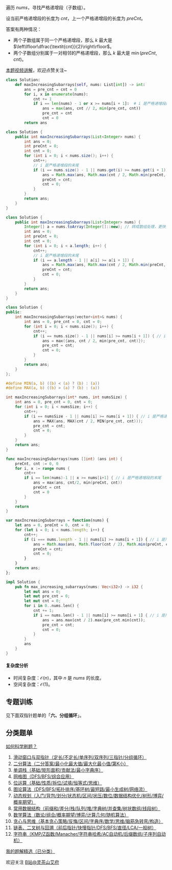 遍历 $\textit{nums}$，寻找严格递增段（子数组）。

设当前严格递增段的长度为 $\textit{cnt}$，上一个严格递增段的长度为 $\textit{preCnt}$。

答案有两种情况：

- 两个子数组属于同一个严格递增段，那么 $k$ 最大是 $\left\lfloor\dfrac{\textit{cnt}}{2}\right\rfloor$。
- 两个子数组分别属于一对相邻的严格递增段，那么 $k$ 最大是 $\min(\textit{preCnt}, \textit{cnt})$。

[本题视频讲解](https://www.bilibili.com/video/BV1JVmBYvEnD/)，欢迎点赞关注~

```py [sol-Python3]
class Solution:
    def maxIncreasingSubarrays(self, nums: List[int]) -> int:
        ans = pre_cnt = cnt = 0
        for i, x in enumerate(nums):
            cnt += 1
            if i == len(nums) - 1 or x >= nums[i + 1]:  # i 是严格递增段的末尾
                ans = max(ans, cnt // 2, min(pre_cnt, cnt))
                pre_cnt = cnt
                cnt = 0
        return ans
```

```java [sol-Java]
class Solution {
    public int maxIncreasingSubarrays(List<Integer> nums) {
        int ans = 0;
        int preCnt = 0;
        int cnt = 0;
        for (int i = 0; i < nums.size(); i++) {
            cnt++;
            // i 是严格递增段的末尾
            if (i == nums.size() - 1 || nums.get(i) >= nums.get(i + 1)) {
                ans = Math.max(ans, Math.max(cnt / 2, Math.min(preCnt, cnt)));
                preCnt = cnt;
                cnt = 0;
            }
        }
        return ans;
    }
}
```

```java [sol-Java 写法二]
class Solution {
    public int maxIncreasingSubarrays(List<Integer> nums) {
        Integer[] a = nums.toArray(Integer[]::new); // 转成数组处理，更快
        int ans = 0;
        int preCnt = 0;
        int cnt = 0;
        for (int i = 0; i < a.length; i++) {
            cnt++;
            // i 是严格递增段的末尾
            if (i == a.length - 1 || a[i] >= a[i + 1]) {
                ans = Math.max(ans, Math.max(cnt / 2, Math.min(preCnt, cnt)));
                preCnt = cnt;
                cnt = 0;
            }
        }
        return ans;
    }
}
```

```cpp [sol-C++]
class Solution {
public:
    int maxIncreasingSubarrays(vector<int>& nums) {
        int ans = 0, pre_cnt = 0, cnt = 0;
        for (int i = 0; i < nums.size(); i++) {
            cnt++;
            if (i == nums.size() - 1 || nums[i] >= nums[i + 1]) { // i 是严格递增段的末尾
                ans = max({ans, cnt / 2, min(pre_cnt, cnt)});
                pre_cnt = cnt;
                cnt = 0;
            }
        }
        return ans;
    }
};
```

```c [sol-C]
#define MIN(a, b) ((b) < (a) ? (b) : (a))
#define MAX(a, b) ((b) > (a) ? (b) : (a))

int maxIncreasingSubarrays(int* nums, int numsSize) {
    int ans = 0, pre_cnt = 0, cnt = 0;
    for (int i = 0; i < numsSize; i++) {
        cnt++;
        if (i == numsSize - 1 || nums[i] >= nums[i + 1]) { // i 是严格递增段的末尾
            ans = MAX(ans, MAX(cnt / 2, MIN(pre_cnt, cnt)));
            pre_cnt = cnt;
            cnt = 0;
        }
    }
    return ans;
}
```

```go [sol-Go]
func maxIncreasingSubarrays(nums []int) (ans int) {
	preCnt, cnt := 0, 0
	for i, x := range nums {
		cnt++
		if i == len(nums)-1 || x >= nums[i+1] { // i 是严格递增段的末尾
			ans = max(ans, cnt/2, min(preCnt, cnt))
			preCnt = cnt
			cnt = 0
		}
	}
	return
}
```

```js [sol-JavaScript]
var maxIncreasingSubarrays = function(nums) {
    let ans = 0, preCnt = 0, cnt = 0;
    for (let i = 0; i < nums.length; i++) {
        cnt++;
        if (i === nums.length - 1 || nums[i] >= nums[i + 1]) { // i 是严格递增段的末尾
            ans = Math.max(ans, Math.floor(cnt / 2), Math.min(preCnt, cnt));
            preCnt = cnt;
            cnt = 0;
        }
    }
    return ans;
};
```

```rust [sol-Rust]
impl Solution {
    pub fn max_increasing_subarrays(nums: Vec<i32>) -> i32 {
        let mut ans = 0;
        let mut pre_cnt = 0;
        let mut cnt = 0;
        for i in 0..nums.len() {
            cnt += 1;
            if i == nums.len() - 1 || nums[i] >= nums[i + 1] { // i 是严格递增段的末尾
                ans = ans.max(cnt / 2).max(pre_cnt.min(cnt));
                pre_cnt = cnt;
                cnt = 0;
            }
        }
        ans
    }
}
```

#### 复杂度分析

- 时间复杂度：$\mathcal{O}(n)$，其中 $n$ 是 $\textit{nums}$ 的长度。
- 空间复杂度：$\mathcal{O}(1)$。

## 专题训练

见下面双指针题单的「**六、分组循环**」。

## 分类题单

[如何科学刷题？](https://leetcode.cn/circle/discuss/RvFUtj/)

1. [滑动窗口与双指针（定长/不定长/单序列/双序列/三指针/分组循环）](https://leetcode.cn/circle/discuss/0viNMK/)
2. [二分算法（二分答案/最小化最大值/最大化最小值/第K小）](https://leetcode.cn/circle/discuss/SqopEo/)
3. [单调栈（基础/矩形面积/贡献法/最小字典序）](https://leetcode.cn/circle/discuss/9oZFK9/)
4. [网格图（DFS/BFS/综合应用）](https://leetcode.cn/circle/discuss/YiXPXW/)
5. [位运算（基础/性质/拆位/试填/恒等式/思维）](https://leetcode.cn/circle/discuss/dHn9Vk/)
6. [图论算法（DFS/BFS/拓扑排序/基环树/最短路/最小生成树/网络流）](https://leetcode.cn/circle/discuss/01LUak/)
7. [动态规划（入门/背包/划分/状态机/区间/状压/数位/数据结构优化/树形/博弈/概率期望）](https://leetcode.cn/circle/discuss/tXLS3i/)
8. [常用数据结构（前缀和/差分/栈/队列/堆/字典树/并查集/树状数组/线段树）](https://leetcode.cn/circle/discuss/mOr1u6/)
9. [数学算法（数论/组合/概率期望/博弈/计算几何/随机算法）](https://leetcode.cn/circle/discuss/IYT3ss/)
10. [贪心与思维（基本贪心策略/反悔/区间/字典序/数学/思维/脑筋急转弯/构造）](https://leetcode.cn/circle/discuss/g6KTKL/)
11. [链表、二叉树与回溯（前后指针/快慢指针/DFS/BFS/直径/LCA/一般树）](https://leetcode.cn/circle/discuss/K0n2gO/)
12. [字符串（KMP/Z函数/Manacher/字符串哈希/AC自动机/后缀数组/子序列自动机）](https://leetcode.cn/circle/discuss/SJFwQI/)

[我的题解精选（已分类）](https://github.com/EndlessCheng/codeforces-go/blob/master/leetcode/SOLUTIONS.md)

欢迎关注 [B站@灵茶山艾府](https://space.bilibili.com/206214)
